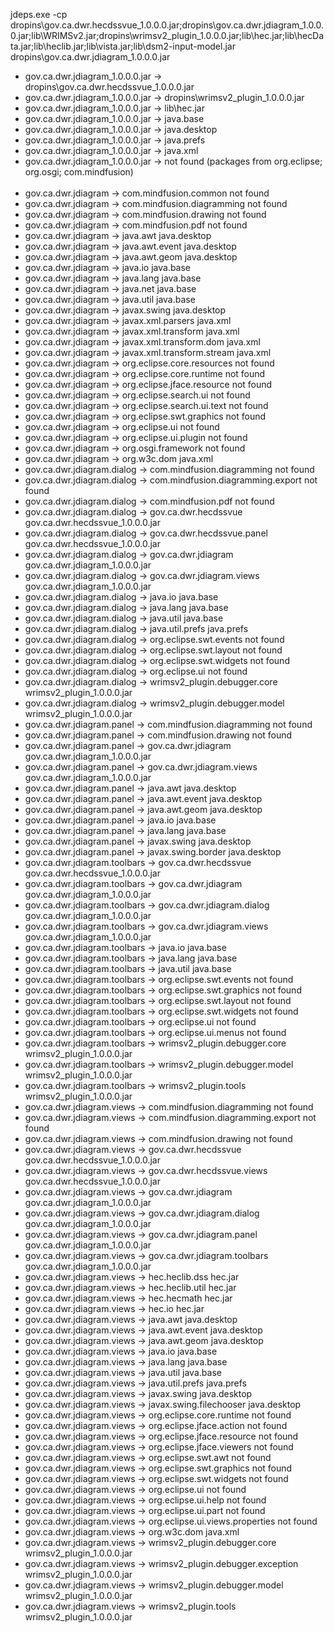 jdeps.exe  -cp dropins\gov.ca.dwr.hecdssvue_1.0.0.0.jar;dropins\gov.ca.dwr.jdiagram_1.0.0.0.jar;lib\WRIMSv2.jar;dropins\wrimsv2_plugin_1.0.0.0.jar;lib\hec.jar;lib\hecData.jar;lib\heclib.jar;lib\vista.jar;lib\dsm2-input-model.jar  
dropins\gov.ca.dwr.jdiagram_1.0.0.0.jar 

- gov.ca.dwr.jdiagram_1.0.0.0.jar -> dropins\gov.ca.dwr.hecdssvue_1.0.0.0.jar
- gov.ca.dwr.jdiagram_1.0.0.0.jar -> dropins\wrimsv2_plugin_1.0.0.0.jar
- gov.ca.dwr.jdiagram_1.0.0.0.jar -> lib\hec.jar
- gov.ca.dwr.jdiagram_1.0.0.0.jar -> java.base
- gov.ca.dwr.jdiagram_1.0.0.0.jar -> java.desktop
- gov.ca.dwr.jdiagram_1.0.0.0.jar -> java.prefs
- gov.ca.dwr.jdiagram_1.0.0.0.jar -> java.xml
- gov.ca.dwr.jdiagram_1.0.0.0.jar -> not found (packages from org.eclipse; org.osgi; com.mindfusion)
<br><br>
- gov.ca.dwr.jdiagram                                -> com.mindfusion.common                              not found
- gov.ca.dwr.jdiagram                                -> com.mindfusion.diagramming                         not found
- gov.ca.dwr.jdiagram                                -> com.mindfusion.drawing                             not found
- gov.ca.dwr.jdiagram                                -> com.mindfusion.pdf                                 not found
- gov.ca.dwr.jdiagram                                -> java.awt                                           java.desktop
- gov.ca.dwr.jdiagram                                -> java.awt.event                                     java.desktop
- gov.ca.dwr.jdiagram                                -> java.awt.geom                                      java.desktop
- gov.ca.dwr.jdiagram                                -> java.io                                            java.base
- gov.ca.dwr.jdiagram                                -> java.lang                                          java.base
- gov.ca.dwr.jdiagram                                -> java.net                                           java.base
- gov.ca.dwr.jdiagram                                -> java.util                                          java.base
- gov.ca.dwr.jdiagram                                -> javax.swing                                        java.desktop
- gov.ca.dwr.jdiagram                                -> javax.xml.parsers                                  java.xml
- gov.ca.dwr.jdiagram                                -> javax.xml.transform                                java.xml
- gov.ca.dwr.jdiagram                                -> javax.xml.transform.dom                            java.xml
- gov.ca.dwr.jdiagram                                -> javax.xml.transform.stream                         java.xml
- gov.ca.dwr.jdiagram                                -> org.eclipse.core.resources                         not found
- gov.ca.dwr.jdiagram                                -> org.eclipse.core.runtime                           not found
- gov.ca.dwr.jdiagram                                -> org.eclipse.jface.resource                         not found
- gov.ca.dwr.jdiagram                                -> org.eclipse.search.ui                              not found
- gov.ca.dwr.jdiagram                                -> org.eclipse.search.ui.text                         not found
- gov.ca.dwr.jdiagram                                -> org.eclipse.swt.graphics                           not found
- gov.ca.dwr.jdiagram                                -> org.eclipse.ui                                     not found
- gov.ca.dwr.jdiagram                                -> org.eclipse.ui.plugin                              not found
- gov.ca.dwr.jdiagram                                -> org.osgi.framework                                 not found
- gov.ca.dwr.jdiagram                                -> org.w3c.dom                                        java.xml
- gov.ca.dwr.jdiagram.dialog                         -> com.mindfusion.diagramming                         not found
- gov.ca.dwr.jdiagram.dialog                         -> com.mindfusion.diagramming.export                  not found
- gov.ca.dwr.jdiagram.dialog                         -> com.mindfusion.pdf                                 not found
- gov.ca.dwr.jdiagram.dialog                         -> gov.ca.dwr.hecdssvue                               gov.ca.dwr.hecdssvue_1.0.0.0.jar
- gov.ca.dwr.jdiagram.dialog                         -> gov.ca.dwr.hecdssvue.panel                         gov.ca.dwr.hecdssvue_1.0.0.0.jar
- gov.ca.dwr.jdiagram.dialog                         -> gov.ca.dwr.jdiagram                                gov.ca.dwr.jdiagram_1.0.0.0.jar
- gov.ca.dwr.jdiagram.dialog                         -> gov.ca.dwr.jdiagram.views                          gov.ca.dwr.jdiagram_1.0.0.0.jar
- gov.ca.dwr.jdiagram.dialog                         -> java.io                                            java.base
- gov.ca.dwr.jdiagram.dialog                         -> java.lang                                          java.base
- gov.ca.dwr.jdiagram.dialog                         -> java.util                                          java.base
- gov.ca.dwr.jdiagram.dialog                         -> java.util.prefs                                    java.prefs
- gov.ca.dwr.jdiagram.dialog                         -> org.eclipse.swt.events                             not found
- gov.ca.dwr.jdiagram.dialog                         -> org.eclipse.swt.layout                             not found
- gov.ca.dwr.jdiagram.dialog                         -> org.eclipse.swt.widgets                            not found
- gov.ca.dwr.jdiagram.dialog                         -> org.eclipse.ui                                     not found
- gov.ca.dwr.jdiagram.dialog                         -> wrimsv2_plugin.debugger.core                       wrimsv2_plugin_1.0.0.0.jar
- gov.ca.dwr.jdiagram.dialog                         -> wrimsv2_plugin.debugger.model                      wrimsv2_plugin_1.0.0.0.jar
- gov.ca.dwr.jdiagram.panel                          -> com.mindfusion.diagramming                         not found
- gov.ca.dwr.jdiagram.panel                          -> com.mindfusion.drawing                             not found
- gov.ca.dwr.jdiagram.panel                          -> gov.ca.dwr.jdiagram                                gov.ca.dwr.jdiagram_1.0.0.0.jar
- gov.ca.dwr.jdiagram.panel                          -> gov.ca.dwr.jdiagram.views                          gov.ca.dwr.jdiagram_1.0.0.0.jar
- gov.ca.dwr.jdiagram.panel                          -> java.awt                                           java.desktop
- gov.ca.dwr.jdiagram.panel                          -> java.awt.event                                     java.desktop
- gov.ca.dwr.jdiagram.panel                          -> java.awt.geom                                      java.desktop
- gov.ca.dwr.jdiagram.panel                          -> java.io                                            java.base
- gov.ca.dwr.jdiagram.panel                          -> java.lang                                          java.base
- gov.ca.dwr.jdiagram.panel                          -> javax.swing                                        java.desktop
- gov.ca.dwr.jdiagram.panel                          -> javax.swing.border                                 java.desktop
- gov.ca.dwr.jdiagram.toolbars                       -> gov.ca.dwr.hecdssvue                               gov.ca.dwr.hecdssvue_1.0.0.0.jar
- gov.ca.dwr.jdiagram.toolbars                       -> gov.ca.dwr.jdiagram                                gov.ca.dwr.jdiagram_1.0.0.0.jar
- gov.ca.dwr.jdiagram.toolbars                       -> gov.ca.dwr.jdiagram.dialog                         gov.ca.dwr.jdiagram_1.0.0.0.jar
- gov.ca.dwr.jdiagram.toolbars                       -> gov.ca.dwr.jdiagram.views                          gov.ca.dwr.jdiagram_1.0.0.0.jar
- gov.ca.dwr.jdiagram.toolbars                       -> java.io                                            java.base
- gov.ca.dwr.jdiagram.toolbars                       -> java.lang                                          java.base
- gov.ca.dwr.jdiagram.toolbars                       -> java.util                                          java.base
- gov.ca.dwr.jdiagram.toolbars                       -> org.eclipse.swt.events                             not found
- gov.ca.dwr.jdiagram.toolbars                       -> org.eclipse.swt.graphics                           not found
- gov.ca.dwr.jdiagram.toolbars                       -> org.eclipse.swt.layout                             not found
- gov.ca.dwr.jdiagram.toolbars                       -> org.eclipse.swt.widgets                            not found
- gov.ca.dwr.jdiagram.toolbars                       -> org.eclipse.ui                                     not found
- gov.ca.dwr.jdiagram.toolbars                       -> org.eclipse.ui.menus                               not found
- gov.ca.dwr.jdiagram.toolbars                       -> wrimsv2_plugin.debugger.core                       wrimsv2_plugin_1.0.0.0.jar
- gov.ca.dwr.jdiagram.toolbars                       -> wrimsv2_plugin.debugger.model                      wrimsv2_plugin_1.0.0.0.jar
- gov.ca.dwr.jdiagram.toolbars                       -> wrimsv2_plugin.tools                               wrimsv2_plugin_1.0.0.0.jar
- gov.ca.dwr.jdiagram.views                          -> com.mindfusion.diagramming                         not found
- gov.ca.dwr.jdiagram.views                          -> com.mindfusion.diagramming.export                  not found
- gov.ca.dwr.jdiagram.views                          -> com.mindfusion.drawing                             not found
- gov.ca.dwr.jdiagram.views                          -> gov.ca.dwr.hecdssvue                               gov.ca.dwr.hecdssvue_1.0.0.0.jar
- gov.ca.dwr.jdiagram.views                          -> gov.ca.dwr.hecdssvue.views                         gov.ca.dwr.hecdssvue_1.0.0.0.jar
- gov.ca.dwr.jdiagram.views                          -> gov.ca.dwr.jdiagram                                gov.ca.dwr.jdiagram_1.0.0.0.jar
- gov.ca.dwr.jdiagram.views                          -> gov.ca.dwr.jdiagram.dialog                         gov.ca.dwr.jdiagram_1.0.0.0.jar
- gov.ca.dwr.jdiagram.views                          -> gov.ca.dwr.jdiagram.panel                          gov.ca.dwr.jdiagram_1.0.0.0.jar
- gov.ca.dwr.jdiagram.views                          -> gov.ca.dwr.jdiagram.toolbars                       gov.ca.dwr.jdiagram_1.0.0.0.jar
- gov.ca.dwr.jdiagram.views                          -> hec.heclib.dss                                     hec.jar
- gov.ca.dwr.jdiagram.views                          -> hec.heclib.util                                    hec.jar
- gov.ca.dwr.jdiagram.views                          -> hec.hecmath                                        hec.jar
- gov.ca.dwr.jdiagram.views                          -> hec.io                                             hec.jar
- gov.ca.dwr.jdiagram.views                          -> java.awt                                           java.desktop
- gov.ca.dwr.jdiagram.views                          -> java.awt.event                                     java.desktop
- gov.ca.dwr.jdiagram.views                          -> java.awt.geom                                      java.desktop
- gov.ca.dwr.jdiagram.views                          -> java.io                                            java.base
- gov.ca.dwr.jdiagram.views                          -> java.lang                                          java.base
- gov.ca.dwr.jdiagram.views                          -> java.util                                          java.base
- gov.ca.dwr.jdiagram.views                          -> java.util.prefs                                    java.prefs
- gov.ca.dwr.jdiagram.views                          -> javax.swing                                        java.desktop
- gov.ca.dwr.jdiagram.views                          -> javax.swing.filechooser                            java.desktop
- gov.ca.dwr.jdiagram.views                          -> org.eclipse.core.runtime                           not found
- gov.ca.dwr.jdiagram.views                          -> org.eclipse.jface.action                           not found
- gov.ca.dwr.jdiagram.views                          -> org.eclipse.jface.resource                         not found
- gov.ca.dwr.jdiagram.views                          -> org.eclipse.jface.viewers                          not found
- gov.ca.dwr.jdiagram.views                          -> org.eclipse.swt.awt                                not found
- gov.ca.dwr.jdiagram.views                          -> org.eclipse.swt.graphics                           not found
- gov.ca.dwr.jdiagram.views                          -> org.eclipse.swt.widgets                            not found
- gov.ca.dwr.jdiagram.views                          -> org.eclipse.ui                                     not found
- gov.ca.dwr.jdiagram.views                          -> org.eclipse.ui.help                                not found
- gov.ca.dwr.jdiagram.views                          -> org.eclipse.ui.part                                not found
- gov.ca.dwr.jdiagram.views                          -> org.eclipse.ui.views.properties                    not found
- gov.ca.dwr.jdiagram.views                          -> org.w3c.dom                                        java.xml
- gov.ca.dwr.jdiagram.views                          -> wrimsv2_plugin.debugger.core                       wrimsv2_plugin_1.0.0.0.jar
- gov.ca.dwr.jdiagram.views                          -> wrimsv2_plugin.debugger.exception                  wrimsv2_plugin_1.0.0.0.jar
- gov.ca.dwr.jdiagram.views                          -> wrimsv2_plugin.debugger.model                      wrimsv2_plugin_1.0.0.0.jar
- gov.ca.dwr.jdiagram.views                          -> wrimsv2_plugin.tools                               wrimsv2_plugin_1.0.0.0.jar